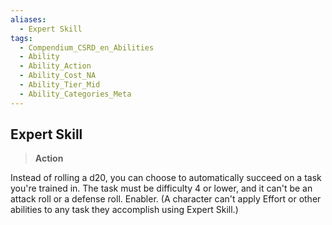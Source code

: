 ```yaml
---
aliases:
  - Expert Skill
tags:
  - Compendium_CSRD_en_Abilities
  - Ability
  - Ability_Action
  - Ability_Cost_NA
  - Ability_Tier_Mid
  - Ability_Categories_Meta
---
```

  
    
## Expert Skill    
>**Action**  
    
Instead of rolling a d20, you can choose to automatically succeed on a task you're trained in. The task must be difficulty 4 or lower, and it can't be an attack roll or a defense roll. Enabler. (A character can't apply Effort or other abilities to any task they accomplish using Expert Skill.)